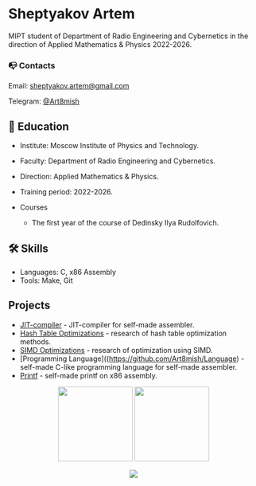 # Sheptyakov Artem
MIPT student of Department of Radio Engineering and Cybernetics in the direction of Applied Mathematics & Physics 2022-2026.

### :mailbox_with_no_mail: Contacts
Email: sheptyakov.artem@gmail.com

Telegram: <a href='mailto:roman.https://t.me/Art8mish'>@Art8mish</a>

## :microscope: Education
* Institute: Moscow Institute of Physics and Technology.
* Faculty: Department of Radio Engineering and Cybernetics.
* Direction: Applied Mathematics & Physics.
* Training period: 2022-2026.

* Courses
  - The first year of the course of Dedinsky Ilya Rudolfovich.

## 🛠 Skills
*   Languages: C, x86 Assembly
*   Tools: Make, Git

## Projects
*   [JIT-compiler](https://github.com/Art8mish/JIT-compiler) - JIT-compiler for self-made assembler.
*   [Hash Table Optimizations](https://github.com/javarushcommunity/javarush-telegrambot) - research of hash table optimization methods.
*   [SIMD Optimizations](https://github.com/Art8mish/SIMD) - research of optimization using SIMD.
*   [Programming Language]((https://github.com/Art8mish/Language) - self-made C-like programming language for self-made assembler.
*   [Printf](https://github.com/Art8mish/printf) - self-made printf on x86 assembly.

<p align='center'>
   <a href="https://github-readme-stats.vercel.app/api?username=Art8mish&show_icons=true&count_private=true"><img
           height=150
           src="https://github-readme-stats.vercel.app/api?username=Art8mish&show_icons=true&count_private=true"/></a>
   <a href="https://github.com/Art8mish/github-readme-stats"><img height=150
                                                                  src="https://github-readme-stats.vercel.app/api/top-langs/?username=Art8mish&layout=compact"/></a>
</p>

<p align='center'>
   <a href="https://t.me/Art8mish">
       <img src="https://img.shields.io/badge/Telegram-2CA5E0?style=for-the-badge&logo=telegram&logoColor=white"/>
   </a>
</p>
